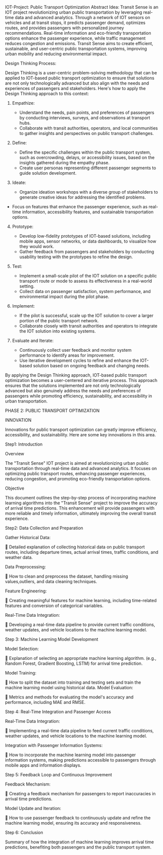   IOT-Project: Public Transport Optimization
Abstract Idea:
Transit Sense is an IOT project revolutionizing urban public transportation by leveraging real-time data and advanced analytics. Through a network of IOT sensors on vehicles and at transit stops, it predicts passenger demand, optimizes routes, and provides passengers with personalized journey recommendations. Real-time information and eco-friendly transportation options enhance the passenger experience, while traffic management reduces congestion and emissions. Transit Sense aims to create efficient, sustainable, and user-centric public transportation systems, improving urban mobility and reducing environmental impact.

Design Thinking Process:

Design Thinking is a user-centric problem-solving methodology that can be applied to IOT-based public transport optimization to ensure that solutions are not only technologically advanced but also align with the needs and experiences of passengers and stakeholders. Here's how to apply the Design Thinking approach to this context:

1. Empathize:
   - Understand the needs, pain points, and preferences of passengers by conducting interviews, surveys, and observations at transport hubs.
   -  Collaborate with transit authorities, operators, and local communities to gather insights and perspectives on public transport challenges.

2. Define:
   - Define the specific challenges within the public transport system, such as overcrowding, delays, or accessibility issues, based on the insights gathered during the empathy phase.
   -  Create user personas representing different passenger segments to guide solution development.
3. Ideate:
   -  Organize ideation workshops with a diverse group of stakeholders to generate creative ideas for addressing the identified problems.
  - Focus on features that enhance the passenger experience, such as real-time information, accessibility features, and sustainable transportation options.

4. Prototype:
   -  Develop low-fidelity prototypes of IOT-based solutions, including mobile apps, sensor networks, or data dashboards, to visualize how they would work.
   -  Gather feedback from passengers and stakeholders by conducting usability testing with the prototypes to refine the design.

5. Test:
   -  Implement a small-scale pilot of the IOT solution on a specific public transport route or mode to assess its effectiveness in a real-world setting.
   -  Collect data on passenger satisfaction, system performance, and environmental impact during the pilot phase.

6. Implement:
   -  If the pilot is successful, scale up the IOT solution to cover a larger portion of the public transport network.
   - Collaborate closely with transit authorities and operators to integrate the IOT solution into existing systems.

7. Evaluate and Iterate:
   - Continuously collect user feedback and monitor system performance to identify areas for improvement.
   - Use iterative development cycles to refine and enhance the IOT-based solution based on ongoing feedback and changing needs.

By applying the Design Thinking approach, IOT-based public transport optimization becomes a user-centered and iterative process. This approach ensures that the solutions implemented are not only technologically advanced but also genuinely address the needs and preferences of passengers while promoting efficiency, sustainability, and accessibility in urban transportation.


PHASE 2:
 PUBLIC TRANSPORT OPTIMIZATION

INNOVATION 

Innovations for public transport optimization can greatly improve efficiency, accessibility, and sustainability. Here are some key innovations in this area.

Step1: Introduction

Overview 

The "Transit Sense" IOT project is aimed at revolutionizing urban public transportation through real-time data and advanced analytics. It focuses on optimizing public transport routes, enhancing passenger experiences, reducing congestion, and promoting eco-friendly transportation options.

Objective

This document outlines the step-by-step process of incorporating machine learning algorithms into the "Transit Sense" project to improve the accuracy of arrival time predictions. This enhancement will provide passengers with more reliable and timely information, ultimately improving the overall transit experience.

Step2: Data Collection and Preparation

 Gather Historical Data: 

 Detailed explanation of collecting historical data on public transport routes, including departure times, actual arrival times, traffic conditions, and weather data.

Data Preprocessing:

 How to clean and preprocess the dataset, handling missing values,outliers, and data cleaning techniques.

Feature Engineering: 

 Creating meaningful features for machine learning, including time-related features and conversion of categorical variables.
 
 Real-Time Data Integration: 

 Developing a real-time data pipeline to provide current traffic conditions, weather updates, and vehicle locations to the machine learning model.

Step 3: Machine Learning Model Development 

 Model Selection: 

 Explanation of selecting an appropriate machine learning algorithm. (e.g., Random Forest, Gradient Boosting, LSTM) for 
arrival time prediction.
 
 Model Training: 

 How to split the dataset into training and testing sets and train the machine learning model using historical data.
 Model Evaluation: 

 Metrics and methods for evaluating the model's accuracy and performance, including MAE and RMSE.

Step 4: Real-Time Integration and Passenger Access

 Real-Time Data Integration: 

 Implementing a real-time data pipeline to feed current traffic conditions, weather updates, and vehicle locations to the machine learning model.

 Integration with Passenger Information Systems: 

 How to incorporate the machine learning model into passenger information systems, making predictions accessible to passengers through mobile apps and information displays.

Step 5: Feedback Loop and Continuous Improvement

Feedback Mechanism:

 Creating a feedback mechanism for passengers to report inaccuracies in arrival time predictions.
 
 Model Update and Iteration:

 How to use passenger feedback to continuously update and refine the machine learning model, ensuring its accuracy and 
responsiveness.

Step 6: Conclusion

Summary of how the integration of machine learning improves arrival time predictions, benefiting both passengers and the public transport system.
